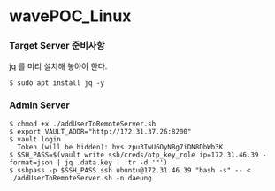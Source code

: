 # wavePOC_Linux

### Target Server 준비사항

jq 를 미리 설치해 놓아야 한다.

```console
$ sudo apt install jq -y
```

### Admin Server

```console
$ chmod +x ./addUserToRemoteServer.sh
$ export VAULT_ADDR="http://172.31.37.26:8200"
$ vault login
  Token (will be hidden): hvs.zpu3IwU6OyNBg7iDN8DbWb3K
$ SSH_PASS=$(vault write ssh/creds/otp_key_role ip=172.31.46.39 -format=json | jq .data.key |  tr -d '"') 
$ sshpass -p $SSH_PASS ssh ubuntu@172.31.46.39 "bash -s" -- < ./addUserToRemoteServer.sh -n daeung
```
 
